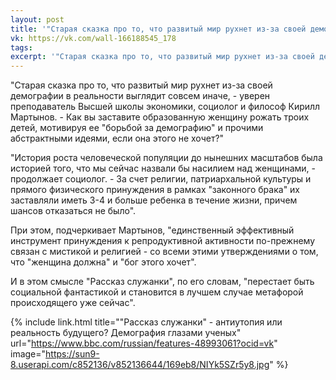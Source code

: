 ```yaml
---
layout: post
title: '"Старая сказка про то, что развитый мир рухнет из-за своей демографии в реальности выглядит совсем иначе..."'
vk: https://vk.com/wall-166188545_178
tags: 
excerpt: '"Старая сказка про то, что развитый мир рухнет из-за своей демографии в реальности выглядит совсем иначе, - уверен преподаватель Высшей школы экономики, социолог и философ Кирилл Мартынов. - Как вы заставите образованную женщину рожать троих детей, мотивируя ее "борьбой за демографию" и прочими абстрактными идеями, если она этого не хочет?"'
---
```

"Старая сказка про то, что развитый мир рухнет из-за своей демографии в реальности выглядит совсем иначе, - уверен преподаватель Высшей школы экономики, социолог и философ Кирилл Мартынов. - Как вы заставите образованную женщину рожать троих детей, мотивируя ее "борьбой за демографию" и прочими абстрактными идеями, если она этого не хочет?"

"История роста человеческой популяции до нынешних масштабов была историей того, что мы сейчас назвали бы насилием над женщинами, - продолжает социолог. - За счет религии, патриархальной культуры и прямого физического принуждения в рамках "законного брака" их заставляли иметь 3-4 и больше ребенка в течение жизни, причем шансов отказаться не было".

При этом, подчеркивает Мартынов, "единственный эффективный инструмент принуждения к репродуктивной активности по-прежнему связан с мистикой и религией - со всеми этими утверждениями о том, что "женщина должна" и "бог этого хочет".

И в этом смысле "Рассказ служанки", по его словам, "перестает быть социальной фантастикой и становится в лучшем случае метафорой происходящего уже сейчас".

{% include link.html title="\"Рассказ служанки\" - антиутопия или реальность будущего? Демография глазами ученых" url="https://www.bbc.com/russian/features-48993061?ocid=vk" image="https://sun9-8.userapi.com/c852136/v852136644/169eb8/NIYk5SZr5y8.jpg" %}